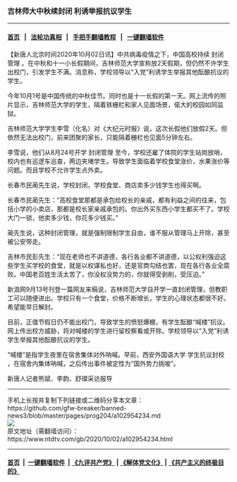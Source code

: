 ### 吉林师大中秋续封闭 利诱举报抗议学生
------------------------

#### [首页](https://github.com/gfw-breaker/banned-news3/blob/master/README.md) &nbsp;&nbsp;|&nbsp;&nbsp; [法轮功真相](https://github.com/begood0513/basic/blob/master/README.md)  &nbsp;&nbsp;|&nbsp;&nbsp; [手把手翻墙教程](https://github.com/gfw-breaker/guides/wiki)  &nbsp;&nbsp;|&nbsp;&nbsp; [一键翻墙软件](https://github.com/gfw-breaker/nogfw/blob/master/README.md)  



<div><div class="post_content" itemprop="articleBody">
 <p>
  【新唐人北京时间2020年10月02日讯】中共病毒疫情之下，中国高校持续
  <ok href="https://www.ntdtv.com/gb/封闭管理.htm">
   封闭管理
  </ok>
  。在中秋和十一小长假期间，吉林师范大学宣称放2天假期，但仍然不许学生出校门，引发学生不满。消息称，学校领导以“入党”利诱学生举报其他酝酿抗议的学生。
 </p>
 <p>
  今年10月1号是中国传统的中秋佳节。同时也是十一长假的第一天。网上流传的照片显示，吉林师范大学的学生，隔着铁栅栏和家人见面场景，偌大的校园如同监狱。
 </p>
 <p>
  吉林师范大学学生李雪（化名）对《大纪元时报》说，这次长假他们放假2天。但依然无法出校门，前来团聚的家长，只能隔着栅栏也见面5分钟左右。
 </p>
 <p>
  李雪说，他们从8月24号开学
  <ok href="https://www.ntdtv.com/gb/封闭管理.htm">
   封闭管理
  </ok>
  至今，学校还雇了体院的学生站岗放哨，校内也有巡逻车巡查，两边夹堵学生。导致学生面临着学校食堂涨价，水果涨价等问题。而且学校不允许学生点外卖。
 </p>
 <p>
  长春市民蔺先生说，学校封闭，学校食堂、商店卖多少钱学生也得买啊。
 </p>
 <p>
  长春市民蔺先生：“高校食堂那都是承包给校长的亲戚，都有利益之间的往来，包括小学的小卖店，那都是校长家亲戚承包的。你出外买东西小学生都买不了。学校大门一锁，他卖多少钱，你花多少钱买。”
 </p>
 <p>
  蔺先生说，这种封闭管理，就是强制限制学生自由，谁不服从管理马上开除，甚至被公安带走。
 </p>
 <p>
  吉林市民彭先生：“现在老师也不讲道德，各行各业都不讲道德，以公权利强迫这些学生买学校的食堂，就是以权谋私也好，还是官商勾结也罢，现在各行各业全腐败。中国老百姓生活太苦了，你没权没势力的，你就得受剥削，受压迫。”
 </p>
 <p>
  新浪网9月13号刊登一篇网友来稿说，吉林师范大学自开学一直封闭管理，但教职工可以随便进出。学校只有一个食堂，价格不断增长，学生的心理状态都很不好。希望能早日解封。
 </p>
 <p>
  目前，正值节假日仍不能出校门，导致学生的愤怒爆棚，有学生酝酿“喊楼”抗议。网上传出校方威胁，将对喊楼的学生进行留校察看或开除。学校领导以“入党”利诱学生举报其他酝酿抗议的学生。
 </p>
 <p>
  “喊楼”是指学生夜里在宿舍集体对外呐喊。早前，西安外国语大学
  <ok href="https://www.ntdtv.com/gb/学生抗议封校.htm">
   学生抗议封校
  </ok>
  ，在宿舍内集体呐喊，之后传出事件被定性为“国外势力挑唆”。
 </p>
 <p>
  新唐人记者熊斌、李韵、舒璨采访报导
 </p>
 <div class="single_ad">
 </div>
</div>
</div>
<hr/>
手机上长按并复制下列链接或二维码分享本文章：<br/>
https://github.com/gfw-breaker/banned-news3/blob/master/pages/prog204/a102954234.md <br/>
<a href='https://github.com/gfw-breaker/banned-news3/blob/master/pages/prog204/a102954234.md'><img src='https://github.com/gfw-breaker/banned-news3/blob/master/pages/prog204/a102954234.md.png'/></a> <br/>
原文地址（需翻墙访问）：https://www.ntdtv.com/gb/2020/10/02/a102954234.html


------------------------
#### [首页](https://github.com/gfw-breaker/banned-news3/blob/master/README.md) &nbsp;|&nbsp; [一键翻墙软件](https://github.com/gfw-breaker/nogfw/blob/master/README.md) &nbsp;| [《九评共产党》](https://github.com/gfw-breaker/9ping.md/blob/master/README.md#九评之一评共产党是什么) | [《解体党文化》](https://github.com/gfw-breaker/jtdwh.md/blob/master/README.md) | [《共产主义的终极目的》](https://github.com/gfw-breaker/gczydzjmd.md/blob/master/README.md)


<img src='http://gfw-breaker.win/banned-news3/pages/prog204/a102954234.md' width='0px' height='0px'/>